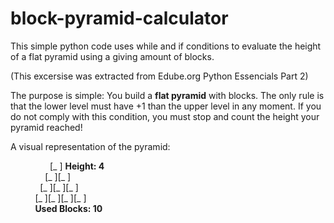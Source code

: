 # block-pyramid-calculator
This simple python code uses while and if conditions to evaluate the height of a flat pyramid using a giving  amount of blocks.

(This excersise was extracted from Edube.org Python Essencials Part 2)

The purpose is simple: You build a **flat pyramid** with blocks. The only rule is that the lower level must have +1 than the upper level in any moment. If you do not comply with this condition, you must stop and count the height your pyramid reached!

A visual representation of the pyramid:

&nbsp;   &nbsp;   &nbsp;   &nbsp;   &nbsp;   &nbsp;   &nbsp;   &nbsp;     [_ ] **Height: 4**  
&nbsp;   &nbsp;   &nbsp;   &nbsp;   &nbsp;   &nbsp;   &nbsp;   [_ ][_ ]  
&nbsp;   &nbsp;   &nbsp;   &nbsp;   &nbsp;   &nbsp;   [_ ][_ ][_ ]       
&nbsp;   &nbsp;   &nbsp;   &nbsp;   &nbsp;   [_ ][_ ][_ ][_ ]  
&nbsp;   &nbsp;   &nbsp;   &nbsp;   &nbsp;   **Used Blocks: 10**
